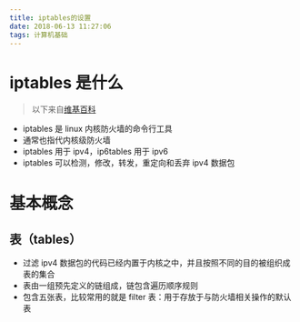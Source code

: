 ```yaml
---
title: iptables的设置
date: 2018-06-13 11:27:06
tags: 计算机基础
---
```


# iptables 是什么

> 以下来自[维基百科](<https://wiki.archlinux.org/index.php/Iptables_(%E7%AE%80%E4%BD%93%E4%B8%AD%E6%96%87)>)

* iptables 是 linux 内核防火墙的命令行工具
* 通常也指代内核级防火墙
* iptables 用于 ipv4，ip6tables 用于 ipv6
* iptables 可以检测，修改，转发，重定向和丢弃 ipv4 数据包

# 基本概念

## 表（tables）

* 过滤 ipv4 数据包的代码已经内置于内核之中，并且按照不同的目的被组织成表的集合
* 表由一组预先定义的链组成，链包含遍历顺序规则
* 包含五张表，比较常用的就是 filter 表：用于存放于与防火墙相关操作的默认表
